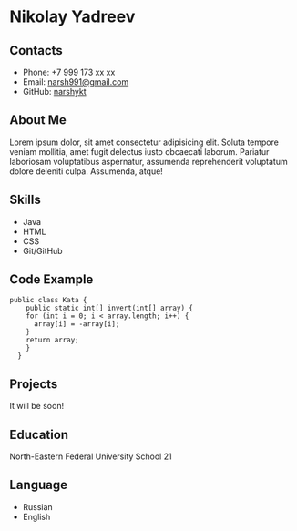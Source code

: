 # Nikolay Yadreev

## Contacts

* Phone: +7 999 173 xx xx
* Email: narsh991@gmail.com
* GitHub: [narshykt](https://github.com/narshykt)


## About Me

Lorem ipsum dolor, sit amet consectetur adipisicing elit. Soluta tempore veniam mollitia, amet fugit delectus iusto obcaecati laborum. Pariatur laboriosam voluptatibus aspernatur, assumenda reprehenderit voluptatum dolore deleniti culpa. Assumenda, atque!


## Skills

* Java
* HTML
* CSS
* Git/GitHub


## Code Example

```
public class Kata {
    public static int[] invert(int[] array) {
    for (int i = 0; i < array.length; i++) {
      array[i] = -array[i];
    }
    return array;
    }
  }
```

## Projects

It will be soon!


## Education

North-Eastern Federal University
School 21


## Language

* Russian
* English

